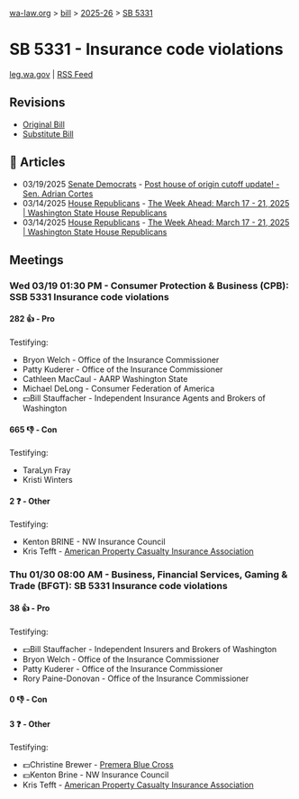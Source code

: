 [wa-law.org](/) > [bill](/bill/) > [2025-26](/bill/2025-26/) > [SB 5331](/bill/2025-26/sb/5331/)

# SB 5331 - Insurance code violations
[leg.wa.gov](https://app.leg.wa.gov/billsummary?BillNumber=5331&Year=2025&Initiative=false) | [RSS Feed](./rss.xml)

## Revisions
* [Original Bill](1/)
* [Substitute Bill](S/)

## 📰 Articles
* 03/19/2025 [Senate Democrats](/org/senate_democrats/) - [Post house of origin cutoff update! - Sen. Adrian Cortes](https://senatedemocrats.wa.gov/cortes/2025/03/19/post-house-of-origin-cutoff-update/#:~:text=5331)
* 03/14/2025 [House Republicans](/org/house_republicans/) - [The Week Ahead: March 17 - 21, 2025 | Washington State House Republicans](http://houserepublicans.wa.gov/week/the-week-ahead-march-17-21-2025/#:~:text=SB%205331)
* 03/14/2025 [House Republicans](/org/house_republicans/) - [The Week Ahead: March 17 - 21, 2025 | Washington State House Republicans](https://houserepublicans.wa.gov/week/the-week-ahead-march-17-21-2025/#:~:text=SB%205331)

## Meetings
### Wed 03/19 01:30 PM - Consumer Protection & Business (CPB): SSB 5331 Insurance code violations
#### 282 👍 - Pro
Testifying:
* Bryon Welch - Office of the Insurance Commissioner
* Patty Kuderer - Office of the Insurance Commissioner
* Cathleen MacCaul - AARP Washington State
* Michael DeLong - Consumer Federation of America
* 💵Bill Stauffacher - Independent Insurance Agents and Brokers of Washington

#### 665 👎 - Con
Testifying:
* TaraLyn Fray
* Kristi Winters

#### 2 ❓ - Other
Testifying:
* Kenton BRINE - NW Insurance Council
* Kris Tefft - [American Property Casualty Insurance Association](/org/american_property_casualty_insurance_association/)

### Thu 01/30 08:00 AM - Business, Financial Services, Gaming & Trade (BFGT): SB 5331 Insurance code violations
#### 38 👍 - Pro
Testifying:
* 💵Bill Stauffacher - Independent Insurers and Brokers of Washington
* Bryon Welch - Office of the Insurance Commissioner
* Patty Kuderer - Office of the Insurance Commissioner
* Rory Paine-Donovan - Office of the Insurance Commissioner

#### 0 👎 - Con

#### 3 ❓ - Other
Testifying:
* 💵Christine Brewer - [Premera Blue Cross](/org/premera_blue_cross/)
* 💵Kenton Brine - NW Insurance Council
* Kris Tefft - [American Property Casualty Insurance Association](/org/american_property_casualty_insurance_association/)
